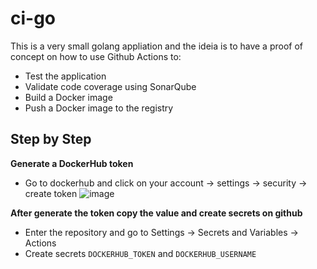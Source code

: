 # ci-go
This is a very small golang appliation and the ideia is to have a proof of concept on how to use Github Actions to:
- Test the application
- Validate code coverage using SonarQube
- Build a Docker image
- Push a Docker image to the registry

## Step by Step
**Generate a DockerHub token**
- Go to dockerhub and click on your account -> settings -> security -> create token
![image](https://github.com/nevesgustavo/ci-go/assets/10534124/0cceb3c8-1c9f-4a81-be90-a9328e404780)

**After generate the token copy the value and create secrets on github**
- Enter the repository and go to Settings -> Secrets and Variables -> Actions
- Create secrets `DOCKERHUB_TOKEN` and `DOCKERHUB_USERNAME`



  


